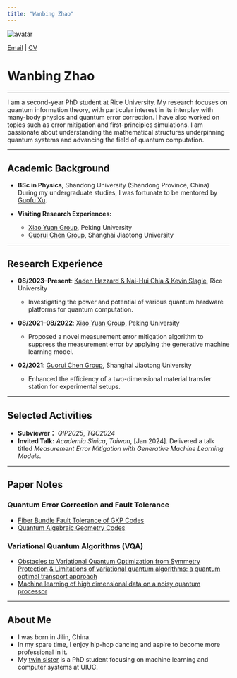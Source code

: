 ```yaml
---
title: "Wanbing Zhao"
---
```


![avatar](https://raw.github.com/wanbingzhao/wanbingzhao.github.io/main/wbzhao.jpg)

[Email](https://mail.google.com/mail/u/0/?fs=1&tf=cm&source=mailto&to=wz56@rice.edu) \| [CV](https://drive.google.com/file/d/1KyPJtpm88fyVmgpWNlZIxi9S2zJuGUQ0/view?usp=sharing)

# Wanbing Zhao
---

I am a second-year PhD student at Rice University. My research focuses on quantum information theory, with particular interest in its interplay with many-body physics and quantum error correction. I have also worked on topics such as error mitigation and first-principles simulations. I am passionate about understanding the mathematical structures underpinning quantum systems and advancing the field of quantum computation.

---

## Academic Background

- **BSc in Physics**, Shandong University (Shandong Province, China)  
  During my undergraduate studies, I was fortunate to be mentored by [Guofu Xu](https://faculty.sdu.edu.cn/xuguofu/en/index.htm).  

- **Visiting Research Experiences:**
  - [Xiao Yuan Group](http://cfcs.pku.edu.cn/english/people/faculty/xiaoyuan/index.htm), Peking University
  - [Guorui Chen Group](https://2d.sjtu.edu.cn/), Shanghai Jiaotong University  


---

## Research Experience

- **08/2023–Present**: [Kaden Hazzard & Nai-Hui Chia & Kevin Slagle](https://news.rice.edu/news/2023/rice-helps-lead-national-quantum-computing-research-efforts), Rice University  
  - Investigating the power and potential of various quantum hardware platforms for quantum computation.

- **08/2021–08/2022**: [Xiao Yuan Group](http://cfcs.pku.edu.cn/english/people/faculty/xiaoyuan/index.htm), Peking University  
  - Proposed a novel measurement error mitigation algorithm to suppress the measurement error by applying the generative machine learning model.

- **02/2021**: [Guorui Chen Group](https://2d.sjtu.edu.cn/), Shanghai Jiaotong University  
  - Enhanced the efficiency of a two-dimensional material transfer station for experimental setups.

---

## Selected Activities

- **Subviewer：** _QIP2025_, _TQC2024_ 
- **Invited Talk:** _Academia Sinica_, _Taiwan_, [Jan 2024]. Delivered a talk titled _Measurement Error Mitigation with
Generative Machine Learning Models_.

---

## Paper Notes

### Quantum Error Correction and Fault Tolerance
- [Fiber Bundle Fault Tolerance of GKP Codes](https://drive.google.com/file/d/1eagWrIsXtD-SJ7-Mk-iormJfQEdo7QpV/view?usp=sharing)  
- [Quantum Algebraic Geometry Codes](https://drive.google.com/file/d/1xbadj8NQ-0Zn9qpHrv_118O6B7WEiqSY/view?usp=sharing)

### Variational Quantum Algorithms (VQA)
- [Obstacles to Variational Quantum Optimization from Symmetry Protection & Limitations of variational quantum algorithms: a quantum optimal transport approach](https://drive.google.com/file/d/1SxPj4pmdnQABgFffW5wIwj5GTCxSwite/view?usp=sharing)  
- [Machine learning of high dimensional data on a noisy quantum processor](https://drive.google.com/file/d/1JVrfIe8dcfMQ08WaThREQ1kFX8U85mvP/view?usp=sharing)

---

## About Me

- I was born in Jilin, China.
- In my spare time, I enjoy hip-hop dancing and aspire to become more professional in it.
- My [twin sister](https://wy-go.github.io) is a PhD student focusing on machine learning and computer systems at UIUC.


